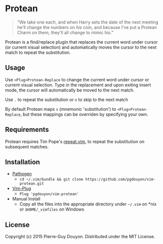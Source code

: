 Protean
=======

> "We take one each, and when Harry sets the date of the next meeting he'll
> change the numbers on *his* coin, and because I've put a Protean Charm on
> them, they'll all change to mimic his."

Protean is a find/replace plugin that replaces the current word under cursor
(or current visual selection) and automatically moves the cursor to the next
match to repeat the substitution.

Usage
-----

Use `<Plug>Protean-Replace` to change the current word under cursor or current
visual selection.  Type in the replacement and upon exiting insert mode, the
cursor will automatically be moved to the next match.

Use `.` to repeat the substitution or `n` to skip to the next match

By default Protean maps `s` (mnemonic 'substitution') to
`<Plug>Protean-Replace`, but these mappings can be overriden by specifying your
own.


Requirements
------------

Protean requires Tim Pope's [repeat.vim][], to repeat the substitution on
subsequent matches.


Installation
------------

* [Pathogen][]
    * `cd ~/.vim/bundle && git clone https://github.com/pgdouyon/vim-protean.git`
* [Vim-Plug][]
    * `Plug 'pgdouyon/vim-protean'`
* Manual Install
    * Copy all the files into the appropriate directory under `~/.vim` on \*nix or
      `$HOME/_vimfiles` on Windows

License
-------

Copyright (c) 2015 Pierre-Guy Douyon.  Distributed under the MIT License.


[repeat.vim]: https://github.com/tpope/vim-repeat
[Pathogen]: https://github.com/tpope/vim-pathogen
[Vim-Plug]: https://github.com/junegunn/vim-plug
